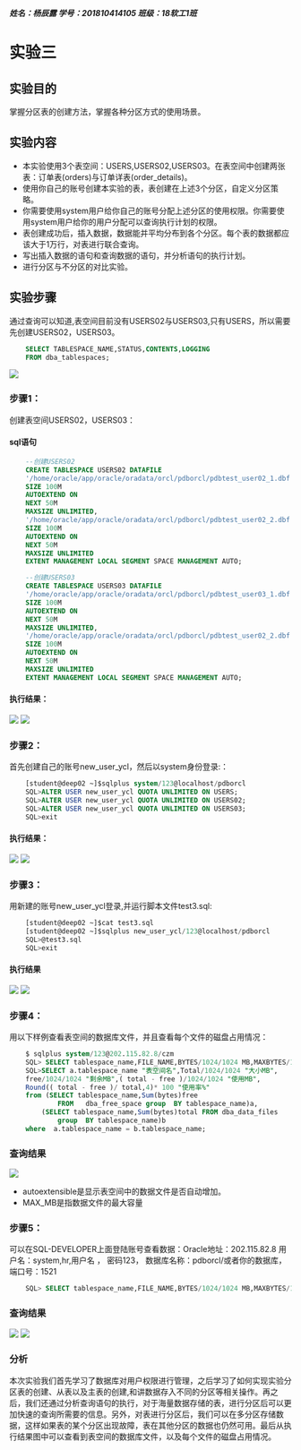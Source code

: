***姓名：杨辰露
学号：201810414105
班级：18软工1班***

# 实验三

## 实验目的
掌握分区表的创建方法，掌握各种分区方式的使用场景。
## 实验内容
* 本实验使用3个表空间：USERS,USERS02,USERS03。在表空间中创建两张表：订单表(orders)与订单详表(order_details)。
* 使用你自己的账号创建本实验的表，表创建在上述3个分区，自定义分区策略。
* 你需要使用system用户给你自己的账号分配上述分区的使用权限。你需要使用system用户给你的用户分配可以查询执行计划的权限。
* 表创建成功后，插入数据，数据能并平均分布到各个分区。每个表的数据都应该大于1万行，对表进行联合查询。
* 写出插入数据的语句和查询数据的语句，并分析语句的执行计划。
* 进行分区与不分区的对比实验。

## 实验步骤


通过查询可以知道,表空间目前没有USERS02与USERS03,只有USERS，所以需要先创建USERS02，USERS03。
```sql
    SELECT TABLESPACE_NAME,STATUS,CONTENTS,LOGGING 
    FROM dba_tablespaces;
```

![](0.png)

### 步骤1：
创建表空间USERS02，USERS03：

#### sql语句
```sql
    --创建USERS02
    CREATE TABLESPACE USERS02 DATAFILE
    '/home/oracle/app/oracle/oradata/orcl/pdborcl/pdbtest_user02_1.dbf'
    SIZE 100M
    AUTOEXTEND ON
    NEXT 50M
    MAXSIZE UNLIMITED,
    '/home/oracle/app/oracle/oradata/orcl/pdborcl/pdbtest_user02_2.dbf'
    SIZE 100M
    AUTOEXTEND ON
    NEXT 50M
    MAXSIZE UNLIMITED
    EXTENT MANAGEMENT LOCAL SEGMENT SPACE MANAGEMENT AUTO;

    --创建USERS03
    CREATE TABLESPACE USERS03 DATAFILE
    '/home/oracle/app/oracle/oradata/orcl/pdborcl/pdbtest_user03_1.dbf'
    SIZE 100M
    AUTOEXTEND ON
    NEXT 50M
    MAXSIZE UNLIMITED,
    '/home/oracle/app/oracle/oradata/orcl/pdborcl/pdbtest_user02_2.dbf'
    SIZE 100M
    AUTOEXTEND ON
    NEXT 50M
    MAXSIZE UNLIMITED
    EXTENT MANAGEMENT LOCAL SEGMENT SPACE MANAGEMENT AUTO;
```

#### 执行结果：
![](1-1.png)
![](1-2.png)

### 步骤2：
首先创建自己的账号new_user_ycl，然后以system身份登录:：
```sql
    [student@deep02 ~]$sqlplus system/123@localhost/pdborcl
    SQL>ALTER USER new_user_ycl QUOTA UNLIMITED ON USERS;
    SQL>ALTER USER new_user_ycl QUOTA UNLIMITED ON USERS02;
    SQL>ALTER USER new_user_ycl QUOTA UNLIMITED ON USERS03;
    SQL>exit
```


#### 执行结果：
![](2-1.png)
![](2-2.png)


### 步骤3：
用新建的账号new_user_ycl登录,并运行脚本文件test3.sql:

```sql
    [student@deep02 ~]$cat test3.sql
    [student@deep02 ~]$sqlplus new_user_ycl/123@localhost/pdborcl
    SQL>@test3.sql
    SQL>exit
```



#### 执行结果
![](3-1.png)
![](3-2.png)



### 步骤4：
用以下样例查看表空间的数据库文件，并且查看每个文件的磁盘占用情况：
```sql
    $ sqlplus system/123@202.115.82.8/czm
    SQL> SELECT tablespace_name,FILE_NAME,BYTES/1024/1024 MB,MAXBYTES/1024/1024 MAX_MB,autoextensible FROM dba_data_files  WHERE  tablespace_name='USERS';
    SQL>SELECT a.tablespace_name "表空间名",Total/1024/1024 "大小MB",
    free/1024/1024 "剩余MB",( total - free )/1024/1024 "使用MB",
    Round(( total - free )/ total,4)* 100 "使用率%"
    from (SELECT tablespace_name,Sum(bytes)free
            FROM   dba_free_space group  BY tablespace_name)a,
        (SELECT tablespace_name,Sum(bytes)total FROM dba_data_files
            group  BY tablespace_name)b
    where  a.tablespace_name = b.tablespace_name;
```
### 查询结果
![](4-1.png)
- autoextensible是显示表空间中的数据文件是否自动增加。
- MAX_MB是指数据文件的最大容量


### 步骤5：
可以在SQL-DEVELOPER上面登陆账号查看数据：Oracle地址：202.115.82.8 用户名：system,hr,用户名 ， 密码123， 数据库名称：pdborcl/或者你的数据库，端口号：1521

```sql
    SQL> SELECT tablespace_name,FILE_NAME,BYTES/1024/1024 MB,MAXBYTES/1024/1024 MAX_MB,autoextensible FROM dba_data_files  WHERE  tablespace_name='USERS';
```
### 查询结果
![](5-1.png)
![](5-2.png)




### 分析
本次实验我们首先学习了数据库对用户权限进行管理，之后学习了如何实现实验分区表的创建、从表以及主表的创建,和讲数据存入不同的分区等相关操作。再之后，我们还通过分析查询语句的执行，对于海量数据存储的表，进行分区后可以更加快速的查询所需要的信息。另外，对表进行分区后，我们可以在多分区存储数据，这样如果表的某个分区出现故障，表在其他分区的数据也仍然可用。最后从执行结果图中可以查看到表空间的数据库文件，以及每个文件的磁盘占用情况。
